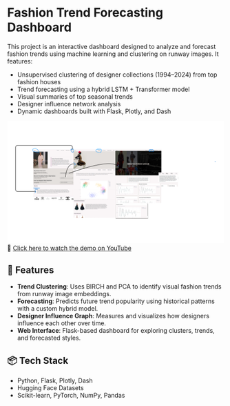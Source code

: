 # Fashion Trend Forecasting Dashboard

This project is an interactive dashboard designed to analyze and forecast fashion trends using machine learning and clustering on runway images. It features:

- Unsupervised clustering of designer collections (1994–2024) from top fashion houses
- Trend forecasting using a hybrid LSTM + Transformer model
- Visual summaries of top seasonal trends
- Designer influence network analysis
- Dynamic dashboards built with Flask, Plotly, and Dash

![Dashboard Walkthrough](./wesbite_Walkthrough.png)
🔗 [Click here to watch the demo on YouTube](https://youtu.be/0qGpMqRX4rs)


## 📁 Features

- **Trend Clustering**: Uses BIRCH and PCA to identify visual fashion trends from runway image embeddings.
- **Forecasting**: Predicts future trend popularity using historical patterns with a custom hybrid model.
- **Designer Influence Graph**: Measures and visualizes how designers influence each other over time.
- **Web Interface**: Flask-based dashboard for exploring clusters, trends, and forecasted styles.

## 📦 Tech Stack

- Python, Flask, Plotly, Dash
- Hugging Face Datasets
- Scikit-learn, PyTorch, NumPy, Pandas

